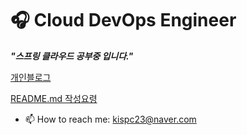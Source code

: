 # 🎧 Cloud DevOps Engineer

***"스프링 클라우드 공부중 입니다."***

<!-- -->
[개인블로그](https://developer-jh.tistory.com/)
<!-- -->
[README.md 작성요령](https://developer-jh.tistory.com/13)
<!-- -->
- 📫 How to reach me: kispc23@naver.com


<!--
**JHGIVENCHY/JHGIVENCHY** is a ✨ _special_ ✨ repository because its `README.md` (this file) appears on your GitHub profile.

Here are some ideas to get you started:

- 🔭 I’m currently working on ...
- 🌱 I’m currently learning ...
- 👯 I’m looking to collaborate on ...
- 🤔 I’m looking for help with ...
- 💬 Ask me about ...
- 📫 How to reach me: ...
- 😄 Pronouns: ...
- ⚡ Fun fact: ...
-->

